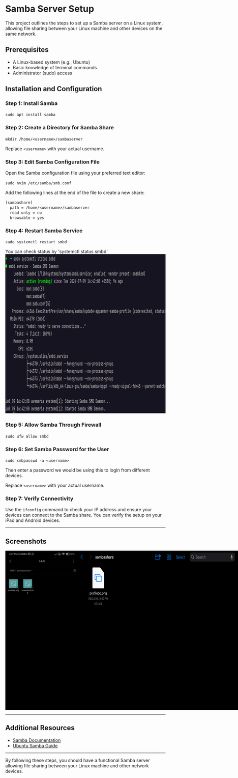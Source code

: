 # Samba Server Setup

This project outlines the steps to set up a Samba server on a Linux system, allowing file sharing between your Linux machine and other devices on the same network.

## Prerequisites

- A Linux-based system (e.g., Ubuntu)
- Basic knowledge of terminal commands
- Administrator (sudo) access

## Installation and Configuration

### Step 1: Install Samba

`sudo apt install samba`

### Step 2: Create a Directory for Samba Share
 
`mkdir /home/<username>/sambaserver`

Replace `<username>` with your actual username.

### Step 3: Edit Samba Configuration File

Open the Samba configuration file using your preferred text editor:
 
`sudo nvim /etc/samba/smb.conf`

Add the following lines at the end of the file to create a new share:
 
```
[sambashare]
  path = /home/<username>/sambaserver
  read only = no
  browsable = yes
```

### Step 4: Restart Samba Service

`sudo systemctl restart smbd`

You can check status by 'systemctl status smbd'
<img src="./assets/smbdstatus.png" height="500"/>

### Step 5: Allow Samba Through Firewall

 
`sudo ufw allow smbd`

### Step 6: Set Samba Password for the User

`sudo smbpasswd -a <username>`

Then enter a password we would be using this to login from different devices.

Replace `<username>` with your actual username.

### Step 7: Verify Connectivity

Use the `ifconfig` command to check your IP address and ensure your devices can connect to the Samba share. You can verify the setup on your iPad and Android devices.

* * *

Screenshots
-----------
<div style="display:flex">
 <img src="assets/mobile_screenshot.jpg" height="500"/>
 <img src="assets/screenshot.png" height="500"/>
</div>

* * *

Additional Resources
--------------------

*   [Samba Documentation](https://www.samba.org/samba/docs)
*   [Ubuntu Samba Guide](https://help.ubuntu.com/community/Samba)

* * *


By following these steps, you should have a functional Samba server allowing file sharing between your Linux machine and other network devices.
